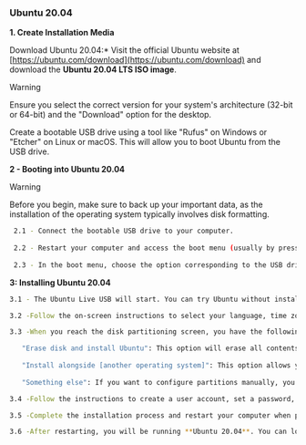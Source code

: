 ### Ubuntu 20.04

**1. Create Installation Media**

Download Ubuntu 20.04:* Visit the official Ubuntu website at [https://ubuntu.com/download](https://ubuntu.com/download) and download the **Ubuntu 20.04 LTS ISO image**.
> [!Warning]
> Ensure you select the correct version for your system's architecture (32-bit or 64-bit) and the "Download" option for the desktop.

Create a bootable USB drive using a tool like "Rufus" on Windows or "Etcher" on Linux or macOS. This will allow you to boot Ubuntu from the USB drive.

**2 - Booting into Ubuntu 20.04**

> [!WARNING]
> Before you begin, make sure to back up your important data, as the installation of the operating system typically involves disk formatting.
```bash
 2.1 - Connect the bootable USB drive to your computer.
 
 2.2 - Restart your computer and access the boot menu (usually by pressing a specific key like F2, F12, or Delete during startup).
 
 2.3 - In the boot menu, choose the option corresponding to the USB drive you created and press Enter.
```

**3: Installing Ubuntu 20.04**
```bash
3.1 - The Ubuntu Live USB will start. You can try Ubuntu without installing it, but for installation, click the "Install Ubuntu" icon on the desktop.

3.2 -Follow the on-screen instructions to select your language, time zone, and keyboard layout.

3.3 -When you reach the disk partitioning screen, you have the following options:

   "Erase disk and install Ubuntu": This option will erase all contents of the disk and install Ubuntu. Use this option if you no longer need any existing operating system.
 
   "Install alongside [another operating system]": This option allows you to keep your existing operating system and install Ubuntu alongside it, creating a dual-boot configuration. You can choose which operating system to boot when starting your computer.
 
   "Something else": If you want to configure partitions manually, you can select this option.

3.4 -Follow the instructions to create a user account, set a password, and choose a computer name.

3.5 -Complete the installation process and restart your computer when prompted.

3.6 -After restarting, you will be running **Ubuntu 20.04**. You can log in with the user account you created during the installation.
```


